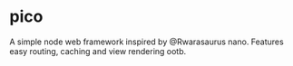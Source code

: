 # pico
A simple node web framework inspired by @Rwarasaurus nano. Features easy routing, caching and view rendering ootb.
